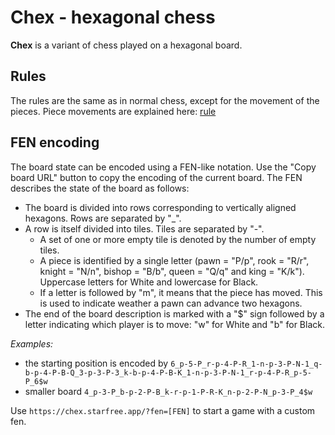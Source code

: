 # Chex - hexagonal chess
<b>Chex</b> is a variant of chess played on a hexagonal board.

## Rules
The rules are the same as in normal chess, except for the movement of the pieces.
Piece movements are explained here: [rule](https://chex.starfree.app/rules)

## FEN encoding
The board state can be encoded using a FEN-like notation.
Use the "Copy board URL" button to copy the encoding of the current board.
The FEN describes the state of the board as follows:
- The board is divided into rows corresponding to vertically aligned hexagons. Rows are separated by "_".
- A row is itself divided into tiles. Tiles are separated by "-".
    - A set of one or more empty tile is denoted by the number of empty tiles.
    - A piece is identified by a single letter (pawn = "P/p", rook = "R/r", knight = "N/n", bishop = "B/b", queen = "Q/q" and king = "K/k"). Uppercase letters for White and lowercase for Black.
    - If a letter is followed by "m", it means that the piece has moved. This is used to indicate weather a pawn can advance two hexagons.
- The end of the board description is marked with a "$" sign followed by a letter indicating which player is to move: "w" for White and "b" for Black.

*Examples:* 
- the starting position is encoded by ``6_p-5-P_r-p-4-P-R_1-n-p-3-P-N-1_q-b-p-4-P-B-Q_3-p-3-P-3_k-b-p-4-P-B-K_1-n-p-3-P-N-1_r-p-4-P-R_p-5-P_6$w``
- smaller board ``4_p-3-P_b-p-2-P-B_k-r-p-1-P-R-K_n-p-2-P-N_p-3-P_4$w``

Use ``https://chex.starfree.app/?fen=[FEN]`` to start a game with a custom fen.